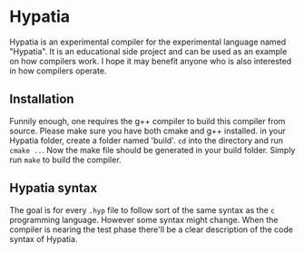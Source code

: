 # Hypatia

Hypatia is an experimental compiler for the experimental language named "Hypatia". It is an educational side project and can be used as an example on how compilers work. I hope it may benefit anyone who is also interested in how compilers operate.

## Installation
Funnily enough, one requires the g++ compiler to build this compiler from source. Please make sure you have both cmake and g++ installed. in your Hypatia folder, create a folder named 'build'. `cd` into the directory and run `cmake ..`. Now the make file should be generated in your build folder. Simply run `make` to build the compiler. 

## Hypatia syntax
The goal is for every `.hyp` file to follow sort of the same syntax as the `c` programming language. However some syntax might change. When the compiler is nearing the test phase there'll be a clear description of the code syntax of Hypatia. 